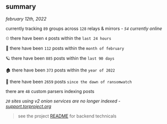 
## summary
_february 12th, 2022_

currently tracking `89` groups across `128` relays & mirrors - _`54` currently online_

⏲ there have been `4` posts within the `last 24 hours`

🦈 there have been `112` posts within the `month of february`

🪐 there have been `885` posts within the `last 90 days`

🏚 there have been `373` posts within the `year of 2022`

🦕 there have been `2659` posts `since the dawn of ransomwatch`

there are `48` custom parsers indexing posts

_`20` sites using v2 onion services are no longer indexed - [support.torproject.org](https://support.torproject.org/onionservices/v2-deprecation/)_

> see the project [README](https://github.com/thetanz/ransomwatch#ransomwatch--) for backend technicals
